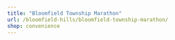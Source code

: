 ```yaml
---
title: "Bloomfield Township Marathon"
url: /bloomfield-hills/bloomfield-township-marathon/
shop: convenience
---
```

